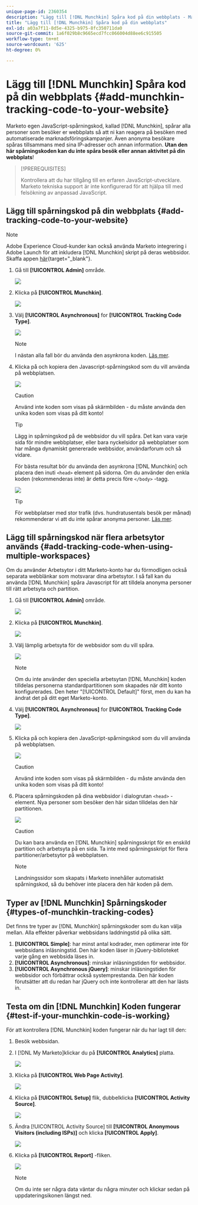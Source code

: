 ```yaml
---
unique-page-id: 2360354
description: "Lägg till [!DNL Munchkin] Spåra kod på din webbplats - Marketo Docs - produktdokumentation"
title: "Lägg till [!DNL Munchkin] Spåra kod på din webbplats"
exl-id: a03a7f11-8d5e-4325-b975-8fc350711da0
source-git-commit: 1a6f029b8c9665ecd7fcc066004d88ee6c915505
workflow-type: tm+mt
source-wordcount: '625'
ht-degree: 0%

---
```


# Lägg till [!DNL Munchkin] Spåra kod på din webbplats {#add-munchkin-tracking-code-to-your-website}

Marketo egen JavaScript-spårningskod, kallad [!DNL Munchkin], spårar alla personer som besöker er webbplats så att ni kan reagera på besöken med automatiserade marknadsföringskampanjer. Även anonyma besökare spåras tillsammans med sina IP-adresser och annan information. **Utan den här spårningskoden kan du inte spåra besök eller annan aktivitet på din webbplats**!

>[!PREREQUISITES]
>
>Kontrollera att du har tillgång till en erfaren JavaScript-utvecklare. Marketo tekniska support är inte konfigurerad för att hjälpa till med felsökning av anpassad JavaScript.

## Lägg till spårningskod på din webbplats {#add-tracking-code-to-your-website}

>[!NOTE]
>
>Adobe Experience Cloud-kunder kan också använda Marketo integrering i Adobe Launch för att inkludera [!DNL Munchkin] skript på deras webbsidor. Skaffa appen [här](https://www.adobeexchange.com/experiencecloud.details.101054.html){target="_blank"}.

1. Gå till **[!UICONTROL Admin]** område.

   ![](assets/add-munchkin-tracking-code-to-your-website-1.png)

1. Klicka på **[!UICONTROL Munchkin]**.

   ![](assets/add-munchkin-tracking-code-to-your-website-2.png)

1. Välj **[!UICONTROL Asynchronous]** for **[!UICONTROL Tracking Code Type]**.

   ![](assets/add-munchkin-tracking-code-to-your-website-3.png)

   >[!NOTE]
   >
   >I nästan alla fall bör du använda den asynkrona koden. [Läs mer](#types-of-munchkin-tracking-codes).

1. Klicka på och kopiera den Javascript-spårningskod som du vill använda på webbplatsen.

   ![](assets/add-munchkin-tracking-code-to-your-website-4.png)

   >[!CAUTION]
   >
   >Använd inte koden som visas på skärmbilden - du måste använda den unika koden som visas på ditt konto!

   >[!TIP]
   >
   >Lägg in spårningskod på de webbsidor du vill spåra. Det kan vara varje sida för mindre webbplatser, eller bara nyckelsidor på webbplatser som har många dynamiskt genererade webbsidor, användarforum och så vidare.

   För bästa resultat bör du använda den asynkrona [!DNL Munchkin] och placera den inuti `<head>` element på sidorna. Om du använder den enkla koden (rekommenderas inte) är detta precis före `</body>` -tagg.

   ![](assets/add-munchkin-tracking-code-to-your-website-5.png)

   >[!TIP]
   >
   >För webbplatser med stor trafik (dvs. hundratusentals besök per månad) rekommenderar vi att du inte spårar anonyma personer. [Läs mer](https://developers.marketo.com/documentation/websites/lead-tracking-munchkin-js/).

## Lägg till spårningskod när flera arbetsytor används {#add-tracking-code-when-using-multiple-workspaces}

Om du använder Arbetsytor i ditt Marketo-konto har du förmodligen också separata webblänkar som motsvarar dina arbetsytor. I så fall kan du använda [!DNL Munchkin] spåra Javascript för att tilldela anonyma personer till rätt arbetsyta och partition.

1. Gå till **[!UICONTROL Admin]** område.

   ![](assets/add-munchkin-tracking-code-to-your-website-6.png)

1. Klicka på **[!UICONTROL Munchkin]**.

   ![](assets/add-munchkin-tracking-code-to-your-website-7.png)

1. Välj lämplig arbetsyta för de webbsidor som du vill spåra.

   ![](assets/add-munchkin-tracking-code-to-your-website-8.png)

   >[!NOTE]
   >
   >Om du inte använder den speciella arbetsytan [!DNL Munchkin] koden tilldelas personerna standardpartitionen som skapades när ditt konto konfigurerades. Den heter &quot;[!UICONTROL Default]&quot; först, men du kan ha ändrat det på ditt eget Marketo-konto.

1. Välj **[!UICONTROL Asynchronous]** for **[!UICONTROL Tracking Code Type]**.

   ![](assets/add-munchkin-tracking-code-to-your-website-9.png)

1. Klicka på och kopiera den JavaScript-spårningskod som du vill använda på webbplatsen.

   ![](assets/add-munchkin-tracking-code-to-your-website-10.png)

   >[!CAUTION]
   >
   >Använd inte koden som visas på skärmbilden - du måste använda den unika koden som visas på ditt konto!

1. Placera spårningskoden på dina webbsidor i dialogrutan `<head>` -element. Nya personer som besöker den här sidan tilldelas den här partitionen.

   ![](assets/add-munchkin-tracking-code-to-your-website-11.png)

   >[!CAUTION]
   >
   >Du kan bara använda en [!DNL Munchkin] spårningsskript för en enskild partition och arbetsyta på en sida. Ta inte med spårningsskript för flera partitioner/arbetsytor på webbplatsen.

   >[!NOTE]
   >
   >Landningssidor som skapats i Marketo innehåller automatiskt spårningskod, så du behöver inte placera den här koden på dem.

## Typer av [!DNL Munchkin] Spårningskoder {#types-of-munchkin-tracking-codes}

Det finns tre typer av [!DNL Munchkin] spårningskoder som du kan välja mellan. Alla effekter påverkar webbsidans laddningstid på olika sätt.

1. **[!UICONTROL Simple]**: har minst antal kodrader, men optimerar inte för webbsidans inläsningstid. Den här koden läser in jQuery-biblioteket varje gång en webbsida läses in.
1. **[!UICONTROL Asynchronous]**: minskar inläsningstiden för webbsidor.
1. **[!UICONTROL Asynchronous jQuery]**: minskar inläsningstiden för webbsidor och förbättrar också systemprestanda. Den här koden förutsätter att du redan har jQuery och inte kontrollerar att den har lästs in.

## Testa om din [!DNL Munchkin] Koden fungerar {#test-if-your-munchkin-code-is-working}

För att kontrollera [!DNL Munchkin] koden fungerar när du har lagt till den:

1. Besök webbsidan.

1. I [!DNL My Marketo]klickar du på **[!UICONTROL Analytics]** platta.

   ![](assets/add-munchkin-tracking-code-to-your-website-12.png)

1. Klicka på **[!UICONTROL Web Page Activity]**.

   ![](assets/add-munchkin-tracking-code-to-your-website-13.png)

1. Klicka på **[!UICONTROL Setup]** flik, dubbelklicka **[!UICONTROL Activity Source]**.

   ![](assets/add-munchkin-tracking-code-to-your-website-14.png)

1. Ändra [!UICONTROL Activity Source] till **[!UICONTROL Anonymous Visitors (including ISPs)]** och klicka **[!UICONTROL Apply]**.

   ![](assets/add-munchkin-tracking-code-to-your-website-15.png)

1. Klicka på **[!UICONTROL Report]** -fliken.

   ![](assets/add-munchkin-tracking-code-to-your-website-16.png)

   >[!NOTE]
   >
   >Om du inte ser några data väntar du några minuter och klickar sedan på uppdateringsikonen längst ned.
